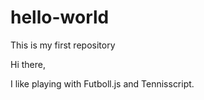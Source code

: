 # hello-world
This is my first repository

Hi there,

I like playing with Futboll.js and Tennisscript.
